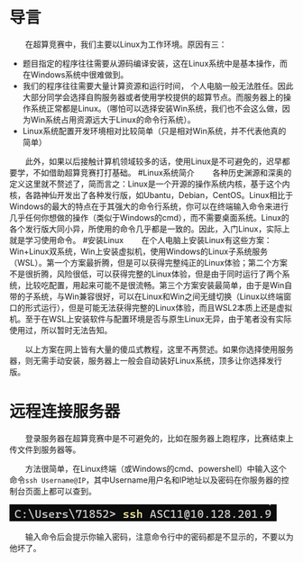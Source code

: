 # 导言

&emsp;&emsp;在超算竞赛中，我们主要以Linux为工作环境。原因有三：
- 题目指定的程序往往需要从源码编译安装，这在Linux系统中是基本操作，而在Windows系统中很难做到。
- 我们的程序往往需要大量计算资源和运行时间， 个人电脑一般无法胜任。因此大部分同学会选择自购服务器或者使用学校提供的超算节点。而服务器上的操作系统正常都是Linux。（哪怕可以选择安装Win系统，我们也不会这么做，因为Win系统占用资源远大于Linux的命令行系统）。
- Linux系统配置开发环境相对比较简单（只是相对Win系统，并不代表他真的简单）

&emsp;&emsp;此外，如果以后接触计算机领域较多的话，使用Linux是不可避免的，迟早都要学，不如借助超算竞赛打打基础。
#Linux系统简介
&emsp;&emsp;各种历史渊源和深奥的定义这里就不赘述了，简而言之：Linux是一个开源的操作系统内核，基于这个内核，各路神仙开发出了各种发行版，如Ubantu，Debian，CentOS。Linux相比于Windows的最大的特点在于其强大的命令行系统，你可以在终端输入命令来进行几乎任何你想做的操作（类似于Windows的cmd），而不需要桌面系统。Linux的各个发行版大同小异，所使用的命令几乎都是一致的。因此，入门Linux，实际上就是学习使用命令。
#安装Linux
&emsp;&emsp;在个人电脑上安装Linux有这些方案：Win+Linux双系统，Win上安装虚拟机，使用Windows的Linux子系统服务（WSL）。第一个方案最折腾，但是可以获得完整纯正的Linux体验；第二个方案不是很折腾，风险很低，可以获得完整的Linux体验，但是由于同时运行了两个系统，比较吃配置，用起来可能不是很流畅。第三个方案安装最简单，由于是Win自带的子系统，与Win兼容很好，可以在Linux和Win之间无缝切换（Linux以终端窗口的形式运行），但是可能无法获得完整的Linux体验，而且WSL2本质上还是虚拟机。至于在WSL上安装软件与配置环境是否与原生Linux无异，由于笔者没有实际使用过，所以暂时无法告知。

&emsp;&emsp;以上方案在网上皆有大量的傻瓜式教程，这里不再赘述。如果你选择使用服务器，则无需手动安装，服务器上一般会自动装好Linux系统，顶多让你选择发行版。

# 远程连接服务器
&emsp;&emsp;登录服务器在超算竞赛中是不可避免的，比如在服务器上跑程序，比赛结束上传文件到服务器等。

&emsp;&emsp;方法很简单，在Linux终端（或Windows的cmd、powershell）中输入这个命令`ssh Username@IP`，其中Username用户名和IP地址以及密码在你服务器的控制台页面上都可以查到。

![example1](https://github.com/CSWU-Challenge/CSWU-Challenge.github.io/raw/84f3935531ab1a81e7b7e9576e736d01fc28b868/Achieve/imgs/ssh_example1.png#pic_center)

&emsp;&emsp;输入命令后会提示你输入密码，注意命令行中的密码都是不显示的，不要以为他坏了。
